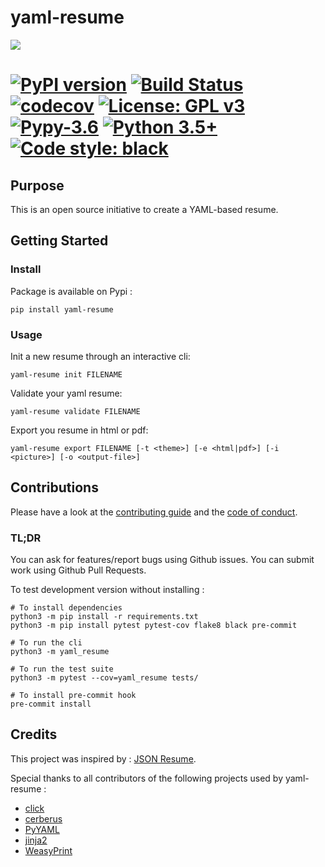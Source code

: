 # yaml-resume

![](https://yaml-resume.com/logo.png)

[![PyPI version](https://badge.fury.io/py/yaml-resume.svg)](https://badge.fury.io/py/yaml-resume)
[![Build Status](https://travis-ci.org/notsag/yaml-resume.svg?branch=master)](https://travis-ci.org/notsag/yaml-resume)
[![codecov](https://codecov.io/gh/notsag/yaml-resume/branch/master/graph/badge.svg)](https://codecov.io/gh/notsag/yaml-resume)
[![License: GPL v3](https://img.shields.io/badge/License-GPLv3-blue.svg)](https://www.gnu.org/licenses/gpl-3.0)
[![Pypy-3.6](https://img.shields.io/badge/pypy-3.6-blue.svg)](https://pypy.org/download.html)
[![Python 3.5+](https://img.shields.io/badge/python-3.5%7C3.6%7C3.7-blue.svg)](https://www.python.org/downloads/)
[![Code style: black](https://img.shields.io/badge/code%20style-black-000000.svg)](https://github.com/ambv/black)
=======

## Purpose

This is an open source initiative to create a YAML-based resume.

## Getting Started

### Install

Package is available on Pypi : 

```
pip install yaml-resume
```

### Usage

Init a new resume through an interactive cli:

```
yaml-resume init FILENAME
```

Validate your yaml resume:

```
yaml-resume validate FILENAME
```

Export you resume in html or pdf:

```
yaml-resume export FILENAME [-t <theme>] [-e <html|pdf>] [-i <picture>] [-o <output-file>]
```

## Contributions

Please have a look at the [contributing guide](https://github.com/notsag/yaml-resume/blob/master/CONTRIBUTING.md) and the [code of conduct](https://github.com/notsag/yaml-resume/blob/master/CODE_OF_CONDUCT.md).

### TL;DR

You can ask for features/report bugs using Github issues.
You can submit work using Github Pull Requests.

To test development version without installing : 

```
# To install dependencies
python3 -m pip install -r requirements.txt
python3 -m pip install pytest pytest-cov flake8 black pre-commit

# To run the cli
python3 -m yaml_resume

# To run the test suite
python3 -m pytest --cov=yaml_resume tests/

# To install pre-commit hook
pre-commit install
```

## Credits

This project was inspired by : [JSON Resume](https://github.com/jsonresume).

Special thanks to all contributors of the following projects used by yaml-resume :
 - [click](https://palletsprojects.com/p/click/)
 - [cerberus](https://python-cerberus.org)
 - [PyYAML](https://pyyaml.org/)
 - [jinja2](https://palletsprojects.com/p/jinja/)
 - [WeasyPrint](https://weasyprint.org/)
